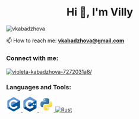 <h1 align="center">Hi 👋, I'm Villy</h1>

<p align="left"> <img src="https://komarev.com/ghpvc/?username=vkabadzhova&label=Profile%20views&color=0e75b6&style=flat" alt="vkabadzhova" /> </p>

📫 How to reach me: **vkabadzhova@gmail.com**

<h3 align="left">Connect with me:</h3>
<p align="left">
<a href="https://linkedin.com/in/violeta-kabadzhova-7272031a8/" target="blank"><img align="center" src="https://raw.githubusercontent.com/rahuldkjain/github-profile-readme-generator/master/src/images/icons/Social/linked-in-alt.svg" alt="violeta-kabadzhova-7272031a8/" height="30" width="40" /></a>
</p>

<h3 align="left">Languages and Tools:</h3>
<p align="left"> <a href="https://www.cprogramming.com/" target="_blank"> <img src="https://raw.githubusercontent.com/devicons/devicon/master/icons/c/c-original.svg" alt="c" width="40" height="40"/> </a> <a href="https://www.w3schools.com/cpp/" target="_blank"> <img src="https://raw.githubusercontent.com/devicons/devicon/master/icons/cplusplus/cplusplus-original.svg" alt="cplusplus" width="40" height="40"/> </a> <a href="https://www.python.org" target="_blank"> <img src="https://raw.githubusercontent.com/devicons/devicon/master/icons/python/python-original.svg" alt="python" width="40" height="40"/> </a> 
<a href="https://www.rust-lang.org/" target="_blank"> <img src="https://www.rust-lang.org/static/images/rust-logo-blk.svg" alt="Rust" width="40" height="40"/> </a> </p>
